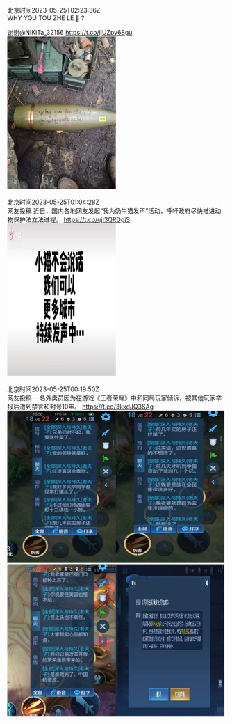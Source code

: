 北京时间2023-05-25T02:23:36Z<br>WHY YOU TOU ZHE LE 🤭 ?

谢谢@NiKiTa_32156 https://t.co/ljUZpv68gu<br><img src='/temp/image/2023/u-Month-5/1661437807993257984_0.jpg' width='250' height='350'><br><br>北京时间2023-05-25T01:04:28Z<br>网友投稿
近日，国内各地网友发起“我为奶牛猫发声”活动，呼吁政府尽快推进动物保护法立法进程。 https://t.co/ujI3QRDgjS<br><img src='/temp/video/2023/u-Month-5/az-Day-25/whyyoutouzhele/1661417897112092672_0.jpg' width='250' height='350'><br><br>北京时间2023-05-25T00:19:50Z<br>网友投稿
一名外卖员因为在游戏《王者荣耀》中和同局玩家倾诉，被其他玩家举报后遭到禁言和封号10年。 https://t.co/3kxdJQ3SAg<br><img src='/temp/image/2023/u-Month-5/1661406663272812545_0.jpg' width='250' height='350'><img src='/temp/image/2023/u-Month-5/1661406663272812545_1.jpg' width='250' height='350'><img src='/temp/image/2023/u-Month-5/1661406663272812545_2.jpg' width='250' height='350'><img src='/temp/image/2023/u-Month-5/1661406663272812545_3.jpg' width='250' height='350'><br><br>